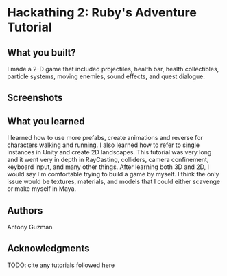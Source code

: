 # Hackathing 2: Ruby's Adventure Tutorial


## What you built? 
I made a 2-D game that included projectiles, health bar, health collectibles, particle systems, moving enemies, sound effects, and quest dialogue. 

## Screenshots


## What you learned
I learned how to use more prefabs, create animations and reverse for characters walking and running. I also learned how to refer to single instances in Unity and create 2D landscapes. This tutorial was very long and it went very in depth in RayCasting, colliders, camera confinement, keyboard input, and many other things. After learning both 3D and 2D, I would say I'm comfortable trying to build a game by myself. I think the only issue would be textures, materials, and models that I could either scavenge or make myself in Maya. 

## Authors
Antony Guzman

## Acknowledgments

TODO: cite any tutorials followed here

